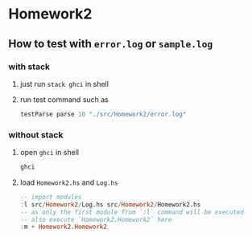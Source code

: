# Homework2

## How to test with `error.log` or `sample.log`

### with stack

1. just run `stack ghci` in shell

1. run test command such as

    ```hs
    testParse parse 10 "./src/Homework2/error.log"
    ```

### without stack

1. open `ghci` in shell

    ```sh
    ghci
    ```

1. load `Homework2.hs` and `Log.hs`

    ```hs
    -- import modules
    :l src/Homework2/Log.hs src/Homework2/Homework2.hs
    -- as only the first module from `:l` command will be executed
    -- also execute `Homework2.Homework2` here
    :m + Homework2.Homework2
    ```
